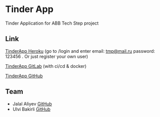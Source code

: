 # Tinder App

Tinder Application for ABB Tech Step project

## Link

[TinderApp Heroku](https://step-proj-tinder.herokuapp.com/)
(go to /login and enter email: tmp@mail.ru password: 123456 .
Or just register your own user)

[TinderApp GitLab](https://gitlab.com/cspr0j/tinder-app) (with ci/cd & docker)

[TinderApp GitHub](https://github.com/cspr0j/Tinder-App)

## Team

- Jalal Aliyev [GitHub](https://github.com/cspr0j)
- Ulvi Bakirli [GitHub](https://github.com/Ulvi-Bakirli)
